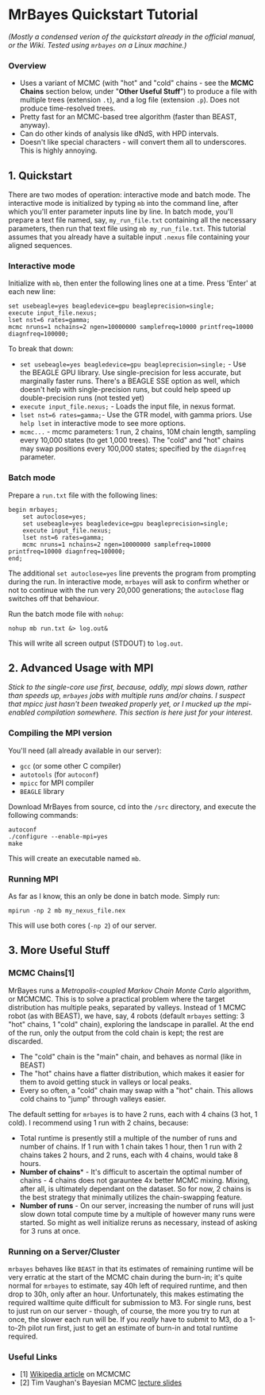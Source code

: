 # MrBayes Quickstart Tutorial

_(Mostly a condensed verion of the quickstart already in the official manual, or the Wiki. Tested using `mrbayes` on a Linux machine.)_

### Overview

* Uses a variant of MCMC (with "hot" and "cold" chains - see the **MCMC Chains** section below, under "**Other Useful Stuff**") to produce a file with multiple trees (extension `.t`), and a log file (extension `.p`). Does not produce time-resolved trees.
* Pretty fast for an MCMC-based tree algorithm (faster than BEAST, anyway).
* Can do other kinds of analysis like dNdS, with HPD intervals.
* Doesn't like special characters - will convert them all to underscores. This is highly annoying.

## 1. Quickstart

There are two modes of operation: interactive mode and batch mode. The interactive mode is initialized by typing `mb` into the command line, after which you'll enter parameter inputs line by line. In batch mode, you'll prepare a text file named, say, `my_run_file.txt` containing all the necessary parameters, then run that text file using `mb my_run_file.txt`. This tutorial assumes that you already have a suitable input `.nexus` file containing your aligned sequences. 

### Interactive mode

Initialize with `mb`, then enter the following lines one at a time. Press 'Enter' at each new line:

```
set usebeagle=yes beagledevice=gpu beagleprecision=single;
execute input_file.nexus;
lset nst=6 rates=gamma;
mcmc nruns=1 nchains=2 ngen=10000000 samplefreq=10000 printfreq=10000 diagnfreq=100000;
```

To break that down:
* `set usebeagle=yes beagledevice=gpu beagleprecision=single;` - Use the BEAGLE GPU library. Use single-precision for less accurate, but marginally faster runs. There's a BEAGLE SSE option as well, which doesn't help with single-precision runs, but could help speed up double-precision runs (not tested yet)
* `execute input_file.nexus;` - Loads the input file, in nexus format.
* `lset nst=6 rates=gamma;`- Use the GTR model, with gamma priors. Use `help lset` in interactive mode to see more options. 
* `mcmc...` - mcmc parameters: 1 run, 2 chains, 10M chain length, sampling every 10,000 states (to get 1,000 trees). The "cold" and "hot" chains may swap positions every 100,000 states; specified by the `diagnfreq` parameter.

### Batch mode

Prepare a `run.txt` file with the following lines:

```
begin mrbayes;
    set autoclose=yes;
    set usebeagle=yes beagledevice=gpu beagleprecision=single;
    execute input_file.nexus;
    lset nst=6 rates=gamma;
    mcmc nruns=1 nchains=2 ngen=10000000 samplefreq=10000 printfreq=10000 diagnfreq=100000;
end;
```

The additional `set autoclose=yes` line prevents the program from prompting during the run. In interactive mode, `mrbayes` will ask to confirm whether or not to continue with the run very 20,000 generations; the `autoclose` flag switches off that behaviour. 

Run the batch mode file with `nohup`:

```
nohup mb run.txt &> log.out&
```

This will write all screen output (STDOUT) to `log.out`. 

## 2. Advanced Usage with MPI

_Stick to the single-core use first, because, oddly, mpi slows down, rather than speeds up, `mrbayes` jobs with multiple runs and/or chains. I suspect that mpicc just hasn't been tweaked properly yet, or I mucked up the mpi-enabled compilation somewhere. This section is here just for your interest._

### Compiling the MPI version

You'll need (all already available in our server):

* `gcc` (or some other C compiler)
* `autotools` (for `autoconf`)
* `mpicc` for MPI compiler
* `BEAGLE` library

Download MrBayes from source, cd into the `/src` directory, and execute the following commands:

```
autoconf
./configure --enable-mpi=yes
make
```

This will create an executable named `mb`.

### Running MPI

As far as I know, this an only be done in batch mode. Simply run:

```
mpirun -np 2 mb my_nexus_file.nex
```

This will use both cores (`-np 2`) of our server.

## 3. More Useful Stuff

### MCMC Chains[1]

MrBayes runs a _Metropolis-coupled Markov Chain Monte Carlo_ algorithm, or MCMCMC. This is to solve a practical problem where the target distribution has multiple peaks, separated by valleys. Instead of 1 MCMC robot (as with BEAST), we have, say, 4 robots (default `mrbayes` setting: 3 "hot" chains, 1 "cold" chain), exploring the landscape in parallel. At the end of the run, only the output from the cold chain is kept; the rest are discarded.

* The "cold" chain is the "main" chain, and behaves as normal (like in BEAST)
* The "hot" chains have a flatter distribution, which makes it easier for them to avoid getting stuck in valleys or local peaks.
* Every so often, a "cold" chain may swap with a "hot" chain. This allows cold chains to "jump" through valleys easier.

The default setting for `mrbayes` is to have 2 runs, each with 4 chains (3 hot, 1 cold). I recommend using 1 run with 2 chains, because:

* Total runtime is presently still a multiple of the number of runs and number of chains. If 1 run with 1 chain takes 1 hour, then 1 run with 2 chains takes 2 hours, and 2 runs, each with 4 chains, would take 8 hours. 
* **Number of chains*** - It's difficult to ascertain the optimal number of chains - 4 chains does not garauntee 4x better MCMC mixing. Mixing, after all, is ultimately dependant on the dataset. So for now, 2 chains is the best strategy that minimally utilizes the chain-swapping feature. 
* **Number of runs** - On our server, increasing the number of runs will just slow down total compute time by a multiple of however many runs were started. So might as well initialize reruns as necessary, instead of asking for 3 runs at once. 

### Running on a Server/Cluster

`mrbayes` behaves like `BEAST` in that its estimates of remaining runtime will be very erratic at the start of the MCMC chain during the burn-in; it's quite normal for `mrbayes` to estimate, say 40h left of required runtime, and then drop to 30h, only after an hour. Unfortunately, this makes estimating the required walltime quite difficult for submission to M3. For single runs, best to just run on our server - though, of course, the more you try to run at once, the slower each run will be. If you _really_ have to submit to M3, do a 1-to-2h pilot run first, just to get an estimate of burn-in and total runtime required. 

### Useful Links

* [1] [Wikipedia article](https://en.wikipedia.org/wiki/Bayesian_inference_in_phylogeny) on MCMCMC
* [2] Tim Vaughan's Bayesian MCMC [lecture slides](https://tgvaughan.github.io/BayesianMCMCLectures/)
